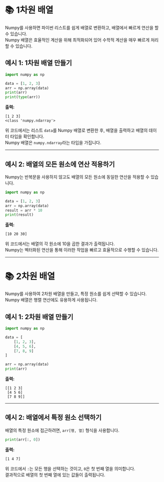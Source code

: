 
# 📚 1차원 배열

Numpy를 사용하면 파이썬 리스트를 쉽게 배열로 변환하고, 배열에서 빠르게 연산을 할 수 있습니다.  
Numpy 배열은 효율적인 계산을 위해 최적화되어 있어 수학적 계산을 매우 빠르게 처리할 수 있습니다.

## 예시 1: 1차원 배열 만들기

```python
import numpy as np

data = [1, 2, 3]
arr = np.array(data)
print(arr)
print(type(arr))
```

**출력:**
```
[1 2 3]
<class 'numpy.ndarray'>
```

위 코드에서는 리스트 `data`를 Numpy 배열로 변환한 후, 배열을 출력하고 배열의 데이터 타입을 확인합니다.  
Numpy 배열은 `numpy.ndarray`라는 타입을 가집니다.

---

## 예시 2: 배열의 모든 원소에 연산 적용하기

Numpy는 반복문을 사용하지 않고도 배열의 모든 원소에 동일한 연산을 적용할 수 있습니다.

```python
import numpy as np

data = [1, 2, 3]
arr = np.array(data)
result = arr * 10
print(result)
```

**출력:**
```
[10 20 30]
```

위 코드에서는 배열의 각 원소에 10을 곱한 결과가 출력됩니다.  
Numpy는 벡터화된 연산을 통해 이러한 작업을 빠르고 효율적으로 수행할 수 있습니다.

---

# 📚 2차원 배열

Numpy를 사용하여 2차원 배열을 만들고, 특정 원소를 쉽게 선택할 수 있습니다.  
Numpy 배열은 행렬 연산에도 유용하게 사용됩니다.

## 예시 1: 2차원 배열 만들기

```python
import numpy as np

data = [
    [1, 2, 3],
    [4, 5, 6],
    [7, 8, 9]
]

arr = np.array(data)
print(arr)
```

**출력:**
```
[[1 2 3]
 [4 5 6]
 [7 8 9]]
```

---

## 예시 2: 배열에서 특정 원소 선택하기

배열의 특정 원소에 접근하려면, `arr[행, 열]` 형식을 사용합니다.

```python
print(arr[:, 0])
```

**출력:**
```
[1 4 7]
```

위 코드에서 `:`는 모든 행을 선택하는 것이고, `0`은 첫 번째 열을 의미합니다.  
결과적으로 배열의 첫 번째 열에 있는 값들이 출력됩니다.
